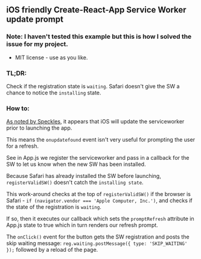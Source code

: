 ## iOS friendly Create-React-App Service Worker update prompt

### Note: I haven't tested this example but this is how I solved the issue for my project.

- MIT license - use as you like.

### TL;DR: 
Check if the registration state is `waiting`. Safari doesn't give the SW a chance to notice the `installing` state.<br/>

### How to:
[As noted by Speckles](https://stackoverflow.com/a/55612041/5553768), it appears that iOS will update the serviceworker prior to launching the app.<br/>

This means the `onupdatefound` event isn't very useful for prompting the user for a refresh.<br/>

See in App.js we register the serviceworker and pass in a callback for the SW to let us know when the new SW has been installed.<br/>

Because Safari has already installed the SW before launching, `registerValidSW()` doesn't catch the `installing state`.<br/>

This work-around checks at the top of `registerValidSW()` if the browser is Safari - `if (navigator.vendor === 'Apple Computer, Inc.')`, and checks if the state of the registration is `waiting`.<br/>

If so, then it executes our callback which sets the `promptRefresh` attribute in App.js state to true which in turn renders our refresh prompt.<br/>

The `onClick()` event for the button gets the SW registration and posts the skip waiting message: `reg.waiting.postMessage({ type: 'SKIP_WAITING' });` followed by a reload of the page.
